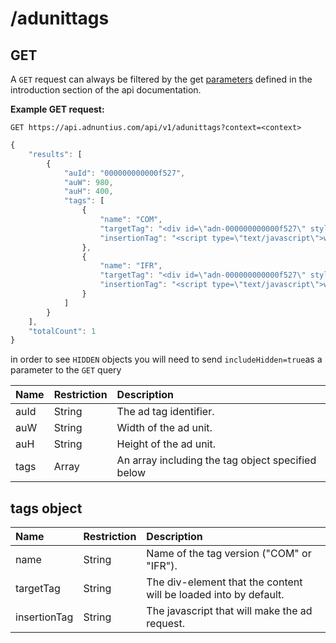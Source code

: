 # /adunittags

## GET

A `GET` request can always be filtered by the get [parameters](http://docs.adnuntius.com/api/api-requests) defined in the introduction section of the api documentation.

**Example GET request:**

```http
GET https://api.adnuntius.com/api/v1/adunittags?context=<context>
```

```javascript
{
    "results": [
        {
            "auId": "000000000000f527",
            "auW": 980,
            "auH": 400,
            "tags": [
                {
                    "name": "COM",
                    "targetTag": "<div id=\"adn-000000000000f527\" style=\"display:none\"></div>",
                    "insertionTag": "<script type=\"text/javascript\">window.adn = window.adn || {}; adn.calls = adn.calls || []; adn.calls.push(function() { adn.request({ env: 'production', adUnits: [ {auId: '000000000000f527', auW: 980, auH: 400 } ]}); });</script>"
                },
                {
                    "name": "IFR",
                    "targetTag": "<div id=\"adn-000000000000f527\" style=\"display:none\"></div>",
                    "insertionTag": "<script type=\"text/javascript\">window.adn = window.adn || {}; adn.calls = adn.calls || []; adn.calls.push(function() { adn.request({ auId: '000000000000f527', auW: 980, auH: 400, env: 'production' }); });</script>"
                }
            ]
        }
    ],
    "totalCount": 1
}
```

in order to see `HIDDEN` objects you will need to send `includeHidden=true`as a parameter to the `GET` query

| Name | Restriction | Description |
| :--- | :--- | :--- |
| auId | String | The ad tag identifier. |
| auW | String | Width of the ad unit. |
| auH | String | Height of the ad unit. |
| tags | Array | An array including the tag object specified below |

## tags object

| Name | Restriction | Description |
| :--- | :--- | :--- |
| name | String | Name of the tag version \("COM" or "IFR"\). |
| targetTag | String | The div-element that the content will be loaded into by default. |
| insertionTag | String | The javascript that will make the ad request. |

